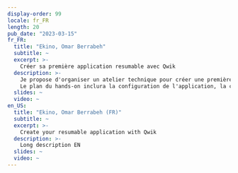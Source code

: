 ```yaml
---
display-order: 99
locale: fr_FR
length: 20
pub_date: "2023-03-15"
fr_FR:
  title: "Ekino, Omar Berrabeh"
  subtitle: ~
  excerpt: >-
    Créer sa première application resumable avec Qwik
  description: >-
    Je propose d'organiser un atelier technique pour créer une première application resumable avec Qwik. 
    Le plan du hands-on inclura la configuration de l'application, la création du premier composant, le lazyloading d'un micro-code, la construction d'une application SPA, l'envoi de données et l'implémentation de l'authentification.
  slides: ~
  video: ~
en_US:
  title: "Ekino, Omar Berrabeh (FR)"
  subtitle: ~
  excerpt: >-
    Create your resumable application with Qwik
  description: >-
    Long description EN
  slides: ~
  video: ~
---
```

